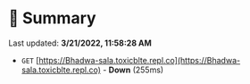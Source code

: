 # 📖 Summary
Last updated: **3/21/2022, 11:58:28 AM**

- `GET` [https://Bhadwa-sala.toxicblte.repl.co](https://Bhadwa-sala.toxicblte.repl.co) - **Down** (255ms)
